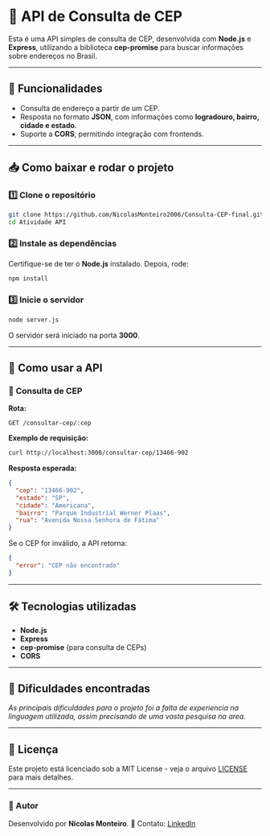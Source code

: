 # 📌 API de Consulta de CEP

Esta é uma API simples de consulta de CEP, desenvolvida com **Node.js** e **Express**, utilizando a biblioteca **cep-promise** para buscar informações sobre endereços no Brasil.

---

## 🚀 Funcionalidades

- Consulta de endereço a partir de um CEP.
- Resposta no formato **JSON**, com informações como **logradouro, bairro, cidade e estado**.
- Suporte a **CORS**, permitindo integração com frontends.

---

## 📥 Como baixar e rodar o projeto

### 1️⃣ **Clone o repositório**
```sh
git clone https://github.com/NicolasMonteiro2006/Consulta-CEP-final.git
cd Atividade API
```

### 2️⃣ **Instale as dependências**
Certifique-se de ter o **Node.js** instalado. Depois, rode:
```sh
npm install
```

### 3️⃣ **Inicie o servidor**
```sh
node server.js
```
O servidor será iniciado na porta **3000**.

---

## 📡 Como usar a API

### 🔎 **Consulta de CEP**

**Rota:**
```
GET /consultar-cep/:cep
```

**Exemplo de requisição:**
```sh
curl http://localhost:3000/consultar-cep/13466-902
```

**Resposta esperada:**
```json
{
  "cep": "13466-902",
  "estado": "SP",
  "cidade": "Americana",
  "bairro": "Parque Industrial Werner Plaas",
  "rua": "Avenida Nossa Senhora de Fátima"
}
```

Se o CEP for inválido, a API retorna:
```json
{
  "error": "CEP não encontrado"
}
```

---

## 🛠 Tecnologias utilizadas
- **Node.js**
- **Express**
- **cep-promise** (para consulta de CEPs)
- **CORS**

---

## 📝 Dificuldades encontradas
*As principais dificuldades para o projeto foi a falta de experiencia na linguagem utilizada, assim precisando de uma vasta pesquisa na area.*

---

## 📄 Licença
Este projeto está licenciado sob a MIT License - veja o arquivo [LICENSE](LICENSE) para mais detalhes.

---

### 📌 Autor
Desenvolvido por **Nicolas Monteiro**.
📩 Contato: [LinkedIn](https://www.linkedin.com/in/nicolas-monteiro-61170a240/)

